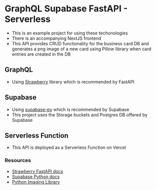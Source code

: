 # GraphQL Supabase FastAPI - Serverless

- This is an example project for using these techonologies
- There is an accompanying NextJS frontend
- This API provides CRUD functionality for the business card DB and generates a png image of a new card using Pillow library when card entries are created in the DB

## GraphQL

- Using [Strawberry](https://github.com/strawberry-graphql/strawberry) library which is recommended by FastAPI

## Supabase

- Using [supabase-py](https://github.com/supabase-community/supabase-py) which is recommended by Supabase
- This project uses the Storage buckets and Postgres DB offered by Supabase

## Serverless Function

- This API is deployed as a Serverless Function on Vercel


### Resources

- [Strawberry FastAPI docs](https://strawberry.rocks/docs/integrations/fastapi)
- [Supabase Python docs](https://supabase.com/docs/reference/python/initializing)
- [Python Imaging Library](https://pypi.org/project/Pillow/)
